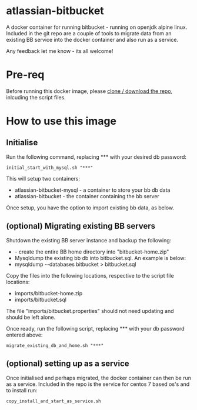 # atlassian-bitbucket
A docker container for running bitbucket - running on openjdk alpine linux.
Included in the git repo are a couple of tools to migrate data from an existing BB service into the docker container and also run as a service.

Any feedback let me know - its all welcome!

# Pre-req

Before running this docker image, please [clone / download the repo](https://github.com/blofse/atlassian-bitbucket), inlcuding the script files.

# How to use this image
## Initialise
Run the following command, replacing *** with your desired db password:
```
initial_start_with_mysql.sh "***"
```
This will setup two containers: 
* atlassian-bitbucket-mysql - a container to store your bb db data
* atlassian-bitbucket - the container containing the bb server

Once setup, you have the option to import existing bb data, as below.

## (optional) Migrating existing BB servers

Shutdown the existing BB server instance and backup the following:
* <bitbucket home> - create the entire BB home directory into "bitbucket-home.zip"
* Mysqldump the existing bb db into bitbucket.sql. An example is below:
 * mysqldump --databases bitbucket > bitbucket.sql

Copy the files into the following locations, respective to the script file locations:
* imports/bitbucket-home.zip
* imports/bitbucket.sql

The file "imports/bitbucket.properties" should not need updating and should be left alone.

Once ready, run the following script, replacing *** with your db password entered above:
```
migrate_existing_db_and_home.sh "***"
```

## (optional) setting up as a service

Once initialised and perhaps migrated, the docker container can then be run as a service. 
Included in the repo is the service for centos 7 based os's and to install run:
```
copy_install_and_start_as_service.sh
```
